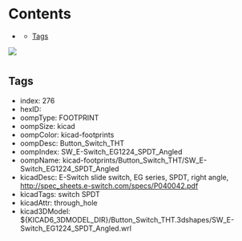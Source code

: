 



Contents
========

* [](#)
	* [Tags](#tags)
  
![][im]
# 

## Tags

- index: 276
- hexID: 
- oompType: FOOTPRINT
- oompSize: kicad
- oompColor: kicad-footprints
- oompDesc: Button_Switch_THT
- oompIndex: SW_E-Switch_EG1224_SPDT_Angled
- oompName: kicad-footprints/Button_Switch_THT/SW_E-Switch_EG1224_SPDT_Angled
- kicadDesc: E-Switch slide switch, EG series, SPDT, right angle, http://spec_sheets.e-switch.com/specs/P040042.pdf
- kicadTags: switch SPDT
- kicadAttr: through_hole
- kicad3DModel: ${KICAD6_3DMODEL_DIR}/Button_Switch_THT.3dshapes/SW_E-Switch_EG1224_SPDT_Angled.wrl



[im]: image.png
